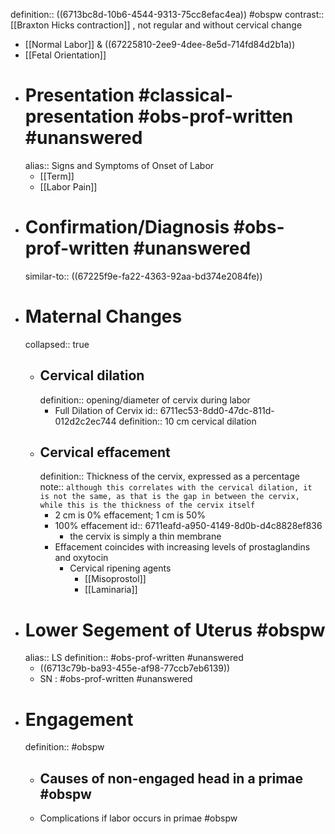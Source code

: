 definition:: ((6713bc8d-10b6-4544-9313-75cc8efac4ea)) #obspw 
contrast:: [[Braxton Hicks contraction]] , not regular and without cervical change

- [[Normal Labor]] & ((67225810-2ee9-4dee-8e5d-714fd84d2b1a))
- [[Fetal Orientation]]
- # Presentation #classical-presentation #obs-prof-written #unanswered
  alias:: Signs and Symptoms of Onset of Labor
	- [[Term]]
	- [[Labor Pain]]
- # Confirmation/Diagnosis #obs-prof-written #unanswered
  similar-to:: ((67225f9e-fa22-4363-92aa-bd374e2084fe))
- # Maternal Changes
  collapsed:: true
	- ## Cervical dilation
	  definition:: opening/diameter of cervix during labor
		- Full Dilation of Cervix
		  id:: 6711ec53-8dd0-47dc-811d-012d2c2ec744
		  definition:: 10 cm cervical dilation
	- ## Cervical effacement
	  definition:: Thickness of the cervix, expressed as a percentage
	  note:: `although this correlates with the cervical dilation, it is not the same, as that is the gap in between the cervix, while this is the thickness of the cervix itself`
		- 2 cm is 0% effacement; 1 cm is 50%
		- 100% effacement
		  id:: 6711eafd-a950-4149-8d0b-d4c8828ef836
			- the cervix is simply a thin membrane
		- Effacement coincides with increasing levels of prostaglandins and oxytocin
			- Cervical ripening agents
				- [[Misoprostol]]
				- [[Laminaria]]
- # Lower Segement of Uterus #obspw 
  alias:: LS
  definition:: #obs-prof-written #unanswered
	- ((6713c79b-ba93-455e-af98-77ccb7eb6139))
	- SN : #obs-prof-written #unanswered
- # Engagement
  definition:: #obspw
	- ## Causes of non-engaged head in a primae #obspw
	- Complications if labor occurs in primae #obspw
